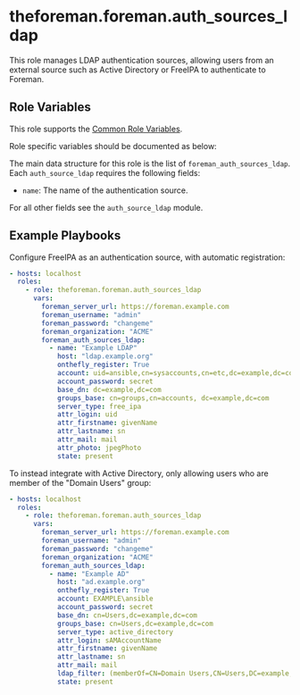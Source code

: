 theforeman.foreman.auth_sources_ldap
====================================

This role manages LDAP authentication sources, allowing users from an external source such as Active Directory or
FreeIPA to authenticate to Foreman.

Role Variables
--------------

This role supports the [Common Role Variables](https://github.com/theforeman/foreman-ansible-modules/blob/develop/README.md#common-role-variables).

Role specific variables should be documented as below:

The main data structure for this role is the list of `foreman_auth_sources_ldap`. Each `auth_source_ldap` requires the following fields:

- `name`: The name of the authentication source.

For all other fields see the `auth_source_ldap` module.

Example Playbooks
-----------------

Configure FreeIPA as an authentication source, with automatic registration:

```yaml
- hosts: localhost
  roles:
    - role: theforeman.foreman.auth_sources_ldap
      vars:
        foreman_server_url: https://foreman.example.com
        foreman_username: "admin"
        foreman_password: "changeme"
        foreman_organization: "ACME"
        foreman_auth_sources_ldap:
          - name: "Example LDAP"
            host: "ldap.example.org"
            onthefly_register: True
            account: uid=ansible,cn=sysaccounts,cn=etc,dc=example,dc=com
            account_password: secret
            base_dn: dc=example,dc=com
            groups_base: cn=groups,cn=accounts, dc=example,dc=com
            server_type: free_ipa
            attr_login: uid
            attr_firstname: givenName
            attr_lastname: sn
            attr_mail: mail
            attr_photo: jpegPhoto
            state: present
```

To instead integrate with Active Directory, only allowing users who are member of the "Domain Users" group:

```yaml
- hosts: localhost
  roles:
    - role: theforeman.foreman.auth_sources_ldap
      vars:
        foreman_server_url: https://foreman.example.com
        foreman_username: "admin"
        foreman_password: "changeme"
        foreman_organization: "ACME"
        foreman_auth_sources_ldap:
          - name: "Example AD"
            host: "ad.example.org"
            onthefly_register: True
            account: EXAMPLE\ansible
            account_password: secret
            base_dn: cn=Users,dc=example,dc=com
            groups_base: cn=Users,dc=example,dc=com
            server_type: active_directory
            attr_login: sAMAccountName
            attr_firstname: givenName
            attr_lastname: sn
            attr_mail: mail
            ldap_filter: (memberOf=CN=Domain Users,CN=Users,DC=example,DC=com)
            state: present
```
